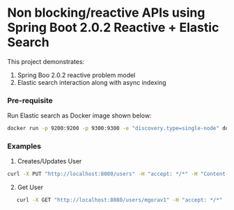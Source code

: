 # Non blocking/reactive APIs using Spring Boot 2.0.2 Reactive + Elastic Search


This project demonstrates:
1. Spring Boo 2.0.2 reactive problem model
2. Elastic search interaction along with async indexing


### Pre-requisite
Run Elastic search as Docker image shown below:
```bash
docker run -p 9200:9200 -p 9300:9300 -e "discovery.type=single-node" docker.elastic.co/elasticsearch/elasticsearch:6.0.1
```

### Examples
1.  Creates/Updates User

```bash
curl -X PUT "http://localhost:8080/users" -H "accept: */*" -H "Content-Type: application/json" -d "{ \"dateOfBirth\": \"15/06/1978\", \"email\": \"blah@gmail.co\", \"firstName\": \"Gaurav\", \"lastName\": \"Malhotra\", \"sex\": \"M\", \"telephoneNumber\": \"123\", \"username\": \"mgorav\"}"
```

2. Get User

```bash
   curl -X GET "http://localhost:8080/users/mgorav1" -H "accept: */*"
```

